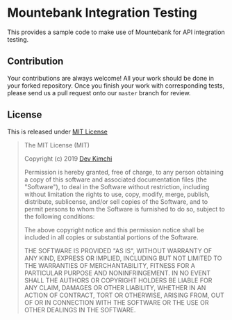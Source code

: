 # Mountebank Integration Testing #

This provides a sample code to make use of Mountebank for API integration testing.


## Contribution ##

Your contributions are always welcome! All your work should be done in your forked repository. Once you finish your work with corresponding tests, please send us a pull request onto our `master` branch for review.


## License ##

This is released under [MIT License](http://opensource.org/licenses/MIT)

> The MIT License (MIT)
>
> Copyright (c) 2019 [Dev Kimchi](https://devkimchi.com)
> 
> Permission is hereby granted, free of charge, to any person obtaining a copy of this software and associated documentation files (the "Software"), to deal in the Software without restriction, including without limitation the rights to use, copy, modify, merge, publish, distribute, sublicense, and/or sell copies of the Software, and to permit persons to whom the Software is furnished to do so, subject to the following conditions:
> 
> The above copyright notice and this permission notice shall be included in all copies or substantial portions of the Software.
> 
> THE SOFTWARE IS PROVIDED "AS IS", WITHOUT WARRANTY OF ANY KIND, EXPRESS OR IMPLIED, INCLUDING BUT NOT LIMITED TO THE WARRANTIES OF MERCHANTABILITY, FITNESS FOR A PARTICULAR PURPOSE AND NONINFRINGEMENT. IN NO EVENT SHALL THE AUTHORS OR COPYRIGHT HOLDERS BE LIABLE FOR ANY CLAIM, DAMAGES OR OTHER LIABILITY, WHETHER IN AN ACTION OF CONTRACT, TORT OR OTHERWISE, ARISING FROM, OUT OF OR IN CONNECTION WITH THE SOFTWARE OR THE USE OR OTHER DEALINGS IN THE SOFTWARE.
